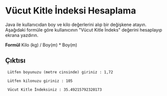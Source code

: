 # Vücut Kitle İndeksi Hesaplama
Java ile kullanıcıdan boy ve kilo değerlerini alıp bir değişkene atayın. Aşağıdaki formüle göre kullanıcının "Vücut Kitle İndeks" değerini hesaplayıp ekrana yazdırın.

**Formül**
Kilo (kg) / Boy(m) * Boy(m)

## Çıktısı
```
 Lütfen boyunuzu (metre cinsinde) giriniz : 1,72
 
 Lütfen kilonuzu giriniz : 105
 
 Vücut Kitle İndeksiniz : 35.49215792320173
 ```
